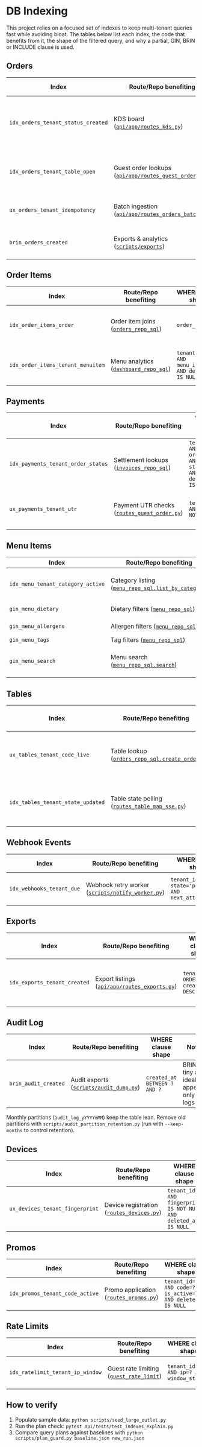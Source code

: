 # DB Indexing

This project relies on a focused set of indexes to keep multi-tenant queries fast while avoiding bloat. The tables below list each index, the code that benefits from it, the shape of the filtered query, and why a partial, GIN, BRIN or INCLUDE clause is used.

## Orders
| Index | Route/Repo benefiting | WHERE clause shape | Notes |
| --- | --- | --- | --- |
| `idx_orders_tenant_status_created` | KDS board ([`api/app/routes_kds.py`](../api/app/routes_kds.py)) | `tenant_id=? AND status=? AND deleted_at IS NULL ORDER BY created_at DESC` | Partial to skip soft deletes, INCLUDE `(total_amount, table_id)` for index-only fetches |
| `idx_orders_tenant_table_open` | Guest order lookups ([`api/app/routes_guest_order.py`](../api/app/routes_guest_order.py)) | `tenant_id=? AND table_id=? AND closed_at IS NULL AND deleted_at IS NULL ORDER BY created_at DESC` | Partial to ignore closed/deleted rows |
| `ux_orders_tenant_idempotency` | Batch ingestion ([`api/app/routes_orders_batch.py`](../api/app/routes_orders_batch.py)) | `tenant_id=? AND idempotency_key IS NOT NULL` | Partial UNIQUE enforces idempotent inserts |
| `brin_orders_created` | Exports & analytics ([`scripts/exports`](../scripts)) | `created_at BETWEEN ? AND ?` | BRIN suits large append-only range scans |

## Order Items
| Index | Route/Repo benefiting | WHERE clause shape | Notes |
| --- | --- | --- | --- |
| `idx_order_items_order` | Order item joins ([`orders_repo_sql`](../api/app/repos_sqlalchemy/orders_repo_sql.py)) | `order_id=?` | Speeds joining items to their order |
| `idx_order_items_tenant_menuitem` | Menu analytics ([`dashboard_repo_sql`](../api/app/repos_sqlalchemy/dashboard_repo_sql.py)) | `tenant_id=? AND menu_item_id=? AND deleted_at IS NULL` | Partial to exclude soft deletes |

## Payments
| Index | Route/Repo benefiting | WHERE clause shape | Notes |
| --- | --- | --- | --- |
| `idx_payments_tenant_order_status` | Settlement lookups ([`invoices_repo_sql`](../api/app/repos_sqlalchemy/invoices_repo_sql.py)) | `tenant_id=? AND order_id=? AND status=? AND deleted_at IS NULL` | Partial for live payments only |
| `ux_payments_tenant_utr` | Payment UTR checks ([`routes_guest_order.py`](../api/app/routes_guest_order.py)) | `tenant_id=? AND utr IS NOT NULL` | Partial UNIQUE prevents duplicate references |

## Menu Items
| Index | Route/Repo benefiting | WHERE clause shape | Notes |
| --- | --- | --- | --- |
| `idx_menu_tenant_category_active` | Category listing ([`menu_repo_sql.list_by_category`](../api/app/repos_sqlalchemy/menu_repo_sql.py)) | `tenant_id=? AND category_id=? AND is_active=TRUE AND deleted_at IS NULL ORDER BY sort_order` | Partial to drop inactive entries |
| `gin_menu_dietary` | Dietary filters ([`menu_repo_sql`](../api/app/repos_sqlalchemy/menu_repo_sql.py)) | `coalesce(dietary,'[]') ?/?|` | GIN accelerates JSONB membership tests |
| `gin_menu_allergens` | Allergen filters ([`menu_repo_sql`](../api/app/repos_sqlalchemy/menu_repo_sql.py)) | `coalesce(allergens,'[]') ?/?|` | GIN accelerates JSONB membership tests |
| `gin_menu_tags` | Tag filters ([`menu_repo_sql`](../api/app/repos_sqlalchemy/menu_repo_sql.py)) | `coalesce(tags,'[]') ?/?|` | GIN accelerates JSONB membership tests |
| `gin_menu_search` | Menu search ([`menu_repo_sql.search`](../api/app/repos_sqlalchemy/menu_repo_sql.py)) | `search_tsv @@ plainto_tsquery(...)` | GIN full-text search |

## Tables
| Index | Route/Repo benefiting | WHERE clause shape | Notes |
| --- | --- | --- | --- |
| `ux_tables_tenant_code_live` | Table lookup ([`orders_repo_sql.create_order`](../api/app/repos_sqlalchemy/orders_repo_sql.py)) | `tenant_id=? AND table_code=? AND deleted_at IS NULL` | Partial UNIQUE ensures one active code per tenant |
| `idx_tables_tenant_state_updated` | Table state polling ([`routes_table_map_sse.py`](../api/app/routes_table_map_sse.py)) | `tenant_id=? AND state=? ORDER BY updated_at DESC` | Timestamp gives most-recent-first results |

## Webhook Events
| Index | Route/Repo benefiting | WHERE clause shape | Notes |
| --- | --- | --- | --- |
| `idx_webhooks_tenant_due` | Webhook retry worker ([`scripts/notify_worker.py`](../scripts/notify_worker.py)) | `tenant_id=? AND state='pending' AND next_attempt_at<=?` | Partial skips completed hooks |

## Exports
| Index | Route/Repo benefiting | WHERE clause shape | Notes |
| --- | --- | --- | --- |
| `idx_exports_tenant_created` | Export listings ([`api/app/routes_exports.py`](../api/app/routes_exports.py)) | `tenant_id=? ORDER BY created_at DESC` | DESC ordering returns newest jobs first |

## Audit Log
| Index | Route/Repo benefiting | WHERE clause shape | Notes |
| --- | --- | --- | --- |
| `brin_audit_created` | Audit exports ([`scripts/audit_dump.py`](../scripts/audit_dump.py)) | `created_at BETWEEN ? AND ?` | BRIN is tiny and ideal for append-only logs |

Monthly partitions (`audit_log_yYYYYmMM`) keep the table lean. Remove old partitions with `scripts/audit_partition_retention.py` (run with `--keep-months` to control retention).

## Devices
| Index | Route/Repo benefiting | WHERE clause shape | Notes |
| --- | --- | --- | --- |
| `ux_devices_tenant_fingerprint` | Device registration ([`routes_devices.py`](../api/app/routes_devices.py)) | `tenant_id=? AND fingerprint IS NOT NULL AND deleted_at IS NULL` | Partial UNIQUE deduplicates devices |

## Promos
| Index | Route/Repo benefiting | WHERE clause shape | Notes |
| --- | --- | --- | --- |
| `idx_promos_tenant_code_active` | Promo application ([`routes_promos.py`](../api/app/routes_promos.py)) | `tenant_id=? AND code=? AND is_active=TRUE AND deleted_at IS NULL` | Partial keeps index small |

## Rate Limits
| Index | Route/Repo benefiting | WHERE clause shape | Notes |
| --- | --- | --- | --- |
| `idx_ratelimit_tenant_ip_window` | Guest rate limiting ([`guest_rate_limit`](../docs/guest_rate_limit.md)) | `tenant_id=? AND ip=? AND window_start=?` | Btree lookup for throttling |

## How to verify
1. Populate sample data: `python scripts/seed_large_outlet.py`
2. Run the plan check: `pytest api/tests/test_indexes_explain.py`
3. Compare query plans against baselines with `python scripts/plan_guard.py baseline.json new_run.json`
